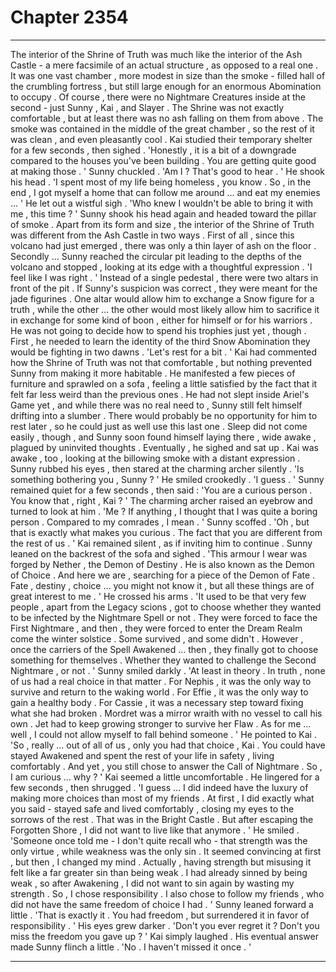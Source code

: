 
# Chapter 2354


---

The interior of the Shrine of Truth was much like the interior of the Ash Castle - a mere facsimile of an actual structure , as opposed to a real one . It was one vast chamber , more modest in size than the smoke - filled hall of the crumbling fortress , but still large enough for an enormous Abomination to occupy .
Of course , there were no Nightmare Creatures inside at the second - just Sunny , Kai , and Slayer .
The Shrine was not exactly comfortable , but at least there was no ash falling on them from above . The smoke was contained in the middle of the great chamber , so the rest of it was clean , and even pleasantly cool . Kai studied their temporary shelter for a few seconds , then sighed .
'Honestly , it is a bit of a downgrade compared to the houses you've been building . You are getting quite good at making those . ' Sunny chuckled . 'Am I ? That's good to hear . ' He shook his head .
'I spent most of my life being homeless , you know . So , in the end , I got myself a home that can follow me around … and eat my enemies … ' He let out a wistful sigh . 'Who knew I wouldn't be able to bring it with me , this time ? '
Sunny shook his head again and headed toward the pillar of smoke .
Apart from its form and size , the interior of the Shrine of Truth was different from the Ash Castle in two ways . First of all , since this volcano had just emerged , there was only a thin layer of ash on the floor . Secondly …
Sunny reached the circular pit leading to the depths of the volcano and stopped , looking at its edge with a thoughtful expression . 'I feel like I was right . '
Instead of a single pedestal , there were two altars in front of the pit . If Sunny's suspicion was correct , they were meant for the jade figurines . One altar would allow him to exchange a Snow figure for a truth , while the other … the other would most likely allow him to sacrifice it in exchange for some kind of boon , either for himself or for his warriors . He was not going to decide how to spend his trophies just yet , though . First , he needed to learn the identity of the third Snow Abomination they would be fighting in two dawns .
'Let's rest for a bit . '
Kai had commented how the Shrine of Truth was not that comfortable , but nothing prevented Sunny from making it more habitable . He manifested a few pieces of furniture and sprawled on a sofa , feeling a little satisfied by the fact that it felt far less weird than the previous ones . He had not slept inside Ariel's Game yet , and while there was no real need to , Sunny still felt himself drifting into a slumber . There would probably be no opportunity for him to rest later , so he could just as well use this last one .
Sleep did not come easily , though , and Sunny soon found himself laying there , wide awake , plagued by uninvited thoughts . Eventually , he sighed and sat up .
Kai was awake , too , looking at the billowing smoke with a distant expression . Sunny rubbed his eyes , then stared at the charming archer silently . 'Is something bothering you , Sunny ? ' He smiled crookedly . 'I guess . '
Sunny remained quiet for a few seconds , then said : 'You are a curious person . You know that , right , Kai ? '
The charming archer raised an eyebrow and turned to look at him . 'Me ? If anything , I thought that I was quite a boring person . Compared to my comrades , I mean . ' Sunny scoffed .
'Oh , but that is exactly what makes you curious . The fact that you are different from the rest of us . ' Kai remained silent , as if inviting him to continue . Sunny leaned on the backrest of the sofa and sighed .
'This armour I wear was forged by Nether , the Demon of Destiny . He is also known as the Demon of Choice . And here we are , searching for a piece of the Demon of Fate . Fate , destiny , choice … you might not know it , but all these things are of great interest to me . ' He crossed his arms .
'It used to be that very few people , apart from the Legacy scions , got to choose whether they wanted to be infected by the Nightmare Spell or not . They were forced to face the First Nightmare , and then , they were forced to enter the Dream Realm come the winter solstice . Some survived , and some didn't . However , once the carriers of the Spell Awakened … then , they finally got to choose something for themselves . Whether they wanted to challenge the Second Nightmare , or not . '
Sunny smiled darkly .
'At least in theory . In truth , none of us had a real choice in that matter . For Nephis , it was the only way to survive and return to the waking world . For Effie , it was the only way to gain a healthy body . For Cassie , it was a necessary step toward fixing what she had broken . Mordret was a mirror wraith with no vessel to call his own . Jet had to keep growing stronger to survive her Flaw . As for me … well , I could not allow myself to fall behind someone . '
He pointed to Kai .
'So , really … out of all of us , only you had that choice , Kai . You could have stayed Awakened and spent the rest of your life in safety , living comfortably . And yet , you still chose to answer the Call of Nightmare . So , I am curious … why ? '
Kai seemed a little uncomfortable . He lingered for a few seconds , then shrugged .
'I guess … I did indeed have the luxury of making more choices than most of my friends . At first , I did exactly what you said - stayed safe and lived comfortably , closing my eyes to the sorrows of the rest . That was in the Bright Castle . But after escaping the Forgotten Shore , I did not want to live like that anymore . ' He smiled .
'Someone once told me - I don't quite recall who - that strength was the only virtue , while weakness was the only sin . It seemed convincing at first , but then , I changed my mind . Actually , having strength but misusing it felt like a far greater sin than being weak . I had already sinned by being weak , so after Awakening , I did not want to sin again by wasting my strength . So , I chose responsibility . I also chose to follow my friends , who did not have the same freedom of choice I had . '
Sunny leaned forward a little .
'That is exactly it . You had freedom , but surrendered it in favor of responsibility . ' His eyes grew darker . 'Don't you ever regret it ? Don't you miss the freedom you gave up ? '
Kai simply laughed .
His eventual answer made Sunny flinch a little .
'No . I haven't missed it once . '

---

